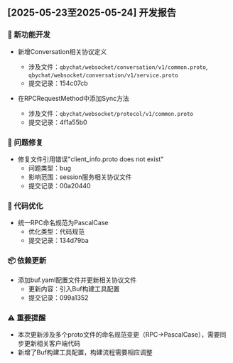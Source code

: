 ## [2025-05-23至2025-05-24] 开发报告

### 🚀 新功能开发
- 新增Conversation相关协议定义
  - 涉及文件：`qbychat/websocket/conversation/v1/common.proto`, `qbychat/websocket/conversation/v1/service.proto`
  - 提交记录：154c07cb

- 在RPCRequestMethod中添加Sync方法
  - 涉及文件：`qbychat/websocket/protocol/v1/common.proto`
  - 提交记录：4f1a55b0

### 🐛 问题修复
- 修复文件引用错误"client_info.proto does not exist"
  - 问题类型：bug
  - 影响范围：session服务相关协议文件
  - 提交记录：00a20440

### 🔧 代码优化
- 统一RPC命名规范为PascalCase
  - 优化类型：代码规范
  - 提交记录：134d79ba

### 📦 依赖更新
- 添加buf.yaml配置文件并更新相关协议文件
  - 更新内容：引入Buf构建工具配置
  - 提交记录：099a1352

### ⚠️ 重要提醒
- 本次更新涉及多个proto文件的命名规范变更（RPC→PascalCase），需要同步更新相关客户端代码
- 新增了Buf构建工具配置，构建流程需要相应调整